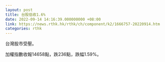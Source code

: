 ```yaml
---
layout: post
title: 台股低收1.6%
date: 2022-09-14 14:16:39.000000000 +08:00
link: https://news.rthk.hk/rthk/ch/component/k2/1666757-20220914.htm
categories: rthk
---
```


台灣股市受壓。

加權指數收報14658點，跌236點，跌幅1.59%。
